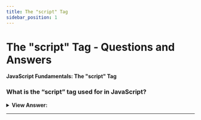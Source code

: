 ```yaml
---
title: The "script" Tag
sidebar_position: 1
---
```


# The "script" Tag - Questions and Answers

**JavaScript Fundamentals: The "script" Tag**

<head>
  <meta charSet='utf-8' />
  <title>
    The "script" Tag - JavaScript Frontend Interview Questions & Answers
  </title>  
</head>

### What is the “script” tag used for in JavaScript?

<details>
  <summary>
    <strong>View Answer:</strong>
  </summary>
  <div>
    <div>
      <strong>Interview Response:</strong> We can use the script tag to insert
      JS into HTML or import scripts from external sources.
    </div>
    <br />
    <div>
      <strong>Technical Response:</strong> The script tag is used for inserting
      JavaScript anywhere into an HTML document. The script tag can also be used
      to import scripts from external file sources using the source attribute.
    </div>
    <div>
    <br />
    <strong class="codeExample">Code Example:</strong><br /><br />
    <img src='/img/javascript-fundamentals/what-is-the-script-tag-used-for-in-javascript.svg' alt="The Script Tag Code Snippet" />
    </div>
  </div>
</details>

---
